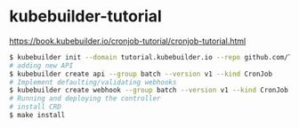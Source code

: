 # kubebuilder-tutorial

https://book.kubebuilder.io/cronjob-tutorial/cronjob-tutorial.html

```zsh
$ kubebuilder init --domain tutorial.kubebuilder.io --repo github.com/TakuKaneda/kubebuilder-tutorial
# adding new API
$ kubebuilder create api --group batch --version v1 --kind CronJob
# Implement defaulting/validating webhooks
$ kubebuilder create webhook --group batch --version v1 --kind CronJob --defaulting --programmatic-validation
# Running and deploying the controller
# install CRD
$ make install

``` 